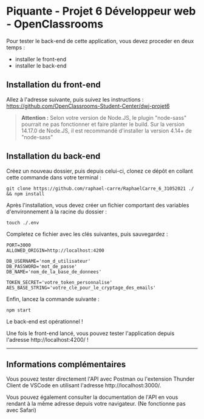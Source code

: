 Piquante - Projet 6 Développeur web - OpenClassrooms
====================================================

Pour tester le back-end de cette application, vous devez proceder en deux temps :
- installer le front-end
- installer le back-end

Installation du front-end
-------------------------
Allez à l'adresse suivante, puis suivez les instructions :  
https://github.com/OpenClassrooms-Student-Center/dwj-projet6

> **Attention :** Selon votre version de Node.JS, le plugin "node-sass" pourrait ne pas fonctionner et faire planter le build. Sur la version 14.17.0 de Node.JS, il est recommandé d'installer la version 4.14+ de "node-sass"

Installation du back-end
------------------------
Créez un nouveau dossier, puis depuis celui-ci, clonez ce dépôt en collant cette commande dans votre terminal :
    
    git clone https://github.com/raphael-carre/RaphaelCarre_6_31052021 ./ && npm install

Après l'installation, vous devez créer un fichier comportant des variables d'environnement à la racine du dossier :

    touch ./.env

Completez ce fichier avec les clés suivantes, puis sauvegardez :

    PORT=3000
    ALLOWED_ORIGIN=http://localhost:4200

    DB_USERNAME='nom_d_utilisateur'
    DB_PASSWORD='mot_de_passe'
    DB_NAME='nom_de_la_base_de_donnees'

    TOKEN_SECRET='votre_token_personnalise'
    AES_BASE_STRING='votre_cle_pour_le_cryptage_des_emails'

Enfin, lancez la commande suivante :

    npm start

Le back-end est opérationnel !  

Une fois le front-end lancé, vous pouvez tester l'application depuis l'adresse http://localhost:4200/ !

***

Informations complémentaires
----------------------------
Vous pouvez tester directement l'API avec Postman ou l'extension Thunder Client de VSCode en utilisant l'adresse http://localhost:3000/.  

Vous pouvez également consulter la documentation de l'API en vous rendant à la même adresse depuis votre navigateur. (Ne fonctionne pas avec Safari)

